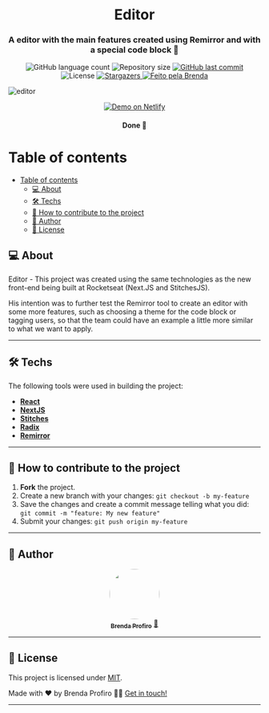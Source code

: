 <h1 align="center">
  Editor
</h1>

<h3 align="center">
  A editor with the main features created using Remirror and with a special code block 🚀
</h3>

<p align="center">
  <img alt="GitHub language count" src="https://img.shields.io/github/languages/count/bprofiro/editor?color=%2304D361">

  <img alt="Repository size" src="https://img.shields.io/github/repo-size/bprofiro/editor">

  <a href="https://github.com/bprofiro/editor/commits/master">
    <img alt="GitHub last commit" src="https://img.shields.io/github/last-commit/bprofiro/editor">
  </a>

   <img alt="License" src="https://img.shields.io/badge/license-MIT-brightgreen">
   <a href="https://github.com/bprofiro/editor/stargazers">
    <img alt="Stargazers" src="https://img.shields.io/github/stars/bprofiro/editor?style=social">
  </a>

  <a href="https://github.com/bprofiro/">
    <img alt="Feito pela Brenda" src="https://img.shields.io/badge/feito%20pela-Brenda-%237519C1">
  </a>
</p>

![editor](https://user-images.githubusercontent.com/59852846/157658887-d323ca55-19f3-4cbf-bec0-787ddbafb7fc.gif)

<p align="center">
  <a href="https://remirror-editor-demo.vercel.app/" target="_blank">
    <img alt="Demo on Netlify" src="https://res.cloudinary.com/lukemorales/image/upload/v1599785319/readme_logos/demo_on_netlify_umjmch.png">
  </a>
</p>

<h4 align="center">
	Done 🚀
</h4>

Table of contents
=================
<!--ts-->
- [Table of contents](#table-of-contents)
  - [💻 About](#-about)
  - [🛠 Techs](#-techs)
  - [💪 How to contribute to the project](#-how-to-contribute-to-the-project)
  - [🦸 Author](#-author)
  - [📝 License](#-license)
<!--te-->

## 💻 About

Editor - This project was created using the same technologies as the new front-end being built at Rocketseat (Next.JS and StitchesJS).

His intention was to further test the Remirror tool to create an editor with some more features, such as choosing a theme for the code block or tagging users, so that the team could have an example a little more similar to what we want to apply.

---
## 🛠 Techs

The following tools were used in building the project:

-   **[React](https://pt-br.reactjs.org/)**
-   **[NextJS](https://nextjs.org/docs/getting-started)**
-   **[Stitches](https://stitches.dev/)**
-   **[Radix](https://www.radix-ui.com/docs/primitives/overview/introduction)**
-   **[Remirror](https://remirror.io/docs/)**

---

## 💪 How to contribute to the project

1. **Fork** the project.
2. Create a new branch with your changes: `git checkout -b my-feature`
3. Save the changes and create a commit message telling what you did: `git commit -m "feature: My new feature"`
4. Submit your changes: `git push origin my-feature`
---

## 🦸 Author
<p align="center">
  <a href="https://github.com/bprofiro">
  <img style="border-radius: 50%;" src="https://avatars2.githubusercontent.com/u/59852846?s=460&u=7eefe48768a2c3f95271868f85d8e61f9ffbebad&v=4" width="100px;" alt=""/>
  <br />
  <sub><b>Brenda Profiro</b></sub></a> <a href="https://blog-bprofiro.vercel.app/" title="Blog Pessoal">🚀</a>
  <br />
</p>

---

## 📝 License
This project is licensed under [MIT](./LICENSE).

Made with ❤️ by Brenda Profiro 👋🏽 [Get in touch!](https://www.linkedin.com/in/brenda-profiro/)

---
